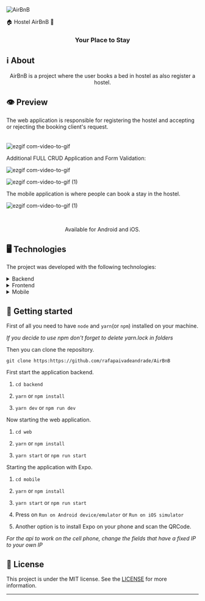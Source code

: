 

<img  alt="AirBnB"  src="https://res.cloudinary.com/dyqsffvre/image/upload/v1592821367/logo_2x_rkeygx.png" />

<br>

🏠 Hostel AirBnB 🏨

</h1>

  

<h3  align="center">

Your Place to Stay

</h3>



  

<div  align="center">

  

</div>



  

## ℹ️ About

  

<div  align="center">

  

<p  align="center">

AirBnB is a project where the user books a bed in hostel as also register a hostel.

</p>

  


</div>

  

## 👁 Preview


The web application is responsible for registering the hostel and accepting or rejecting the booking client's request.<br/><br/><br/>
![ezgif com-video-to-gif](https://user-images.githubusercontent.com/51189721/85678124-2debd000-b696-11ea-83e1-28d8d5f96c08.gif)
 
 
Additional FULL CRUD Application and Form Validation:

![ezgif com-video-to-gif](https://user-images.githubusercontent.com/51189721/87736945-9450a380-c7a7-11ea-859c-a0b3ec007f48.gif)

![ezgif com-video-to-gif (1)](https://user-images.githubusercontent.com/51189721/87736946-96b2fd80-c7a7-11ea-804b-4ee3f9c6d72d.gif)


 
The mobile application is where people can book a stay in the hostel.
<br/>

![ezgif com-video-to-gif (1)](https://user-images.githubusercontent.com/51189721/85273144-38665980-b44b-11ea-9672-18022eb9e282.gif)
<div  align="center">

<br/>

Available for Android and iOS.
<br/>

 
</div>

  

## 🖥 Technologies
  
The project was developed with the following technologies:

  

<details>

<summary>Backend</summary>


- [Cors](https://www.npmjs.com/package/cors)

- [Express](https://www.npmjs.com/package/express)

- [Mongoose](https://www.npmjs.com/package/mongoose)

- [Multer](https://www.npmjs.com/package/multer)

- [Node.js](https://nodejs.org/)

- [Socket.io](https://www.npmjs.com/package/socket.io)

  

</details>

  

<details>

<summary>Frontend</summary>

  

- [Axios](https://www.npmjs.com/package/axios)

- [Formik](https://www.npmjs.com/package/formkit)

- [React](https://pt-br.reactjs.org/)

- [React DOM](https://pt-br.reactjs.org/docs/react-dom.html)

- [React Icons](https://react-icons.netlify.com/#/)

- [React Router Dom](https://reacttraining.com/react-router/web/)

- [Socket.io.Client](https://www.npmjs.com/package/socket.io-client)

- [Yup](https://github.com/jquense/yup)

</details>

  

<details>

<summary>Mobile</summary>

  

- [Axios](https://www.npmjs.com/package/axios)

- [Expo](https://expo.io/learn)

- [React](https://pt-br.reactjs.org/)

- [React Native](https://reactnative.dev/)

- [React Navigation](https://reactnavigation.org/)

- [React Native Appearance](https://github.com/expo/react-native-appearance)

- [React Navigation](https://reactnavigation.org/)

- [Socket.io.Client](https://www.npmjs.com/package/socket.io-client)


</details>

  

## 🚀 Getting started

  

First of all you need to have `node` and `yarn`(or `npm`) installed on your machine.

  

_If you decide to use npm don't forget to delete yarn.lock in folders_

  

Then you can clone the repository.

  

`git clone https:https://github.com/rafapaivadeandrade/AirBnB`

  

First start the application backend.

  

1. `cd backend`

2. `yarn` or `npm install`

3. `yarn dev` or `npm run dev`

  

Now starting the web application.

  

1. `cd web`

2. `yarn` or `npm install`

3. `yarn start` or `npm run start`

  

Starting the application with Expo.

  

1. `cd mobile`

2. `yarn` or `npm install`

3. `yarn start` or `npm run start`

4. Press on `Run on Android device/emulator` or `Run on iOS simulator`

5. Another option is to install Expo on your phone and scan the QRCode.

  

_For the api to work on the cell phone, change the fields that have a fixed IP to your own IP_

  

## 📝 License

  

This project is under the MIT license. See the [LICENSE]([https://github.com/rafapaivadeandrade/AirBnB/blob/master/LICENSE.md](https://github.com/rafapaivadeandrade/AirBnB/blob/master/LICENSE.md)) for more information.

  

---

